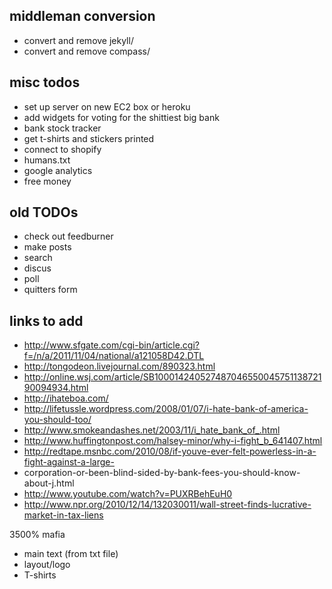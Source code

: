 middleman conversion
-----
* convert and remove jekyll/
* convert and remove compass/

misc todos
-----
* set up server on new EC2 box or heroku
* add widgets for voting for the shittiest big bank
* bank stock tracker
* get t-shirts and stickers printed
* connect to shopify
* humans.txt
* google analytics
* free money


old TODOs
------
- check out feedburner
- make posts
- search
- discus
- poll
- quitters form


links to add
-----
* http://www.sfgate.com/cgi-bin/article.cgi?f=/n/a/2011/11/04/national/a121058D42.DTL
* http://tongodeon.livejournal.com/890323.html
* http://online.wsj.com/article/SB10001424052748704655004575113872190094934.html
* http://ihateboa.com/
* http://lifetussle.wordpress.com/2008/01/07/i-hate-bank-of-america-you-should-too/
* http://www.smokeandashes.net/2003/11/i_hate_bank_of_.html
* http://www.huffingtonpost.com/halsey-minor/why-i-fight_b_641407.html
* http://redtape.msnbc.com/2010/08/if-youve-ever-felt-powerless-in-a-fight-against-a-large-
* corporation-or-been-blind-sided-by-bank-fees-you-should-know-about-j.html
* http://www.youtube.com/watch?v=PUXRBehEuH0
* http://www.npr.org/2010/12/14/132030011/wall-street-finds-lucrative-market-in-tax-liens





3500%
 	mafia

- main text (from txt file)
- layout/logo
- T-shirts
